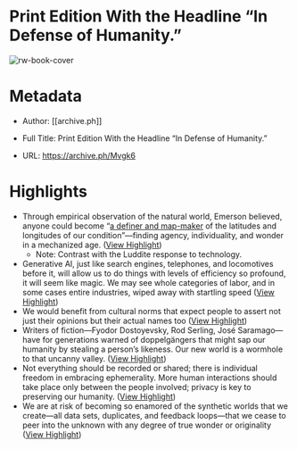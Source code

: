 # Print Edition With the Headline “In Defense of Humanity.”

![rw-book-cover](https://archive.ph/Mvgk6/64099a2f2face0f896faadf2adca71241e5925d0/scr.png)

# Metadata
- Author: [[archive.ph]]
- Full Title: Print Edition With the Headline “In Defense of Humanity.”

- URL: https://archive.ph/Mvgk6

# Highlights
- Through empirical observation of the natural world, Emerson believed, anyone could become “[a definer and map-maker](https://archive.ph/o/Mvgk6/www.swarthmore.edu/SocSci/rbannis1/AIH19th/Uses1.html) of the latitudes and longitudes of our condition”—finding agency, individuality, and wonder in a mechanized age. ([View Highlight](https://read.readwise.io/read/01hks3cbs0pybb1hjksherqf5k))
    - Note: Contrast with the Luddite response to technology.
- Generative AI, just like search engines, telephones, and locomotives before it, will allow us to do things with levels of efficiency so profound, it will seem like magic. We may see whole categories of labor, and in some cases entire industries, wiped away with startling speed ([View Highlight](https://read.readwise.io/read/01hks3hp77wd8a4xt4f65q15kf))
- We would benefit from cultural norms that expect people to assert not just their opinions but their actual names too ([View Highlight](https://read.readwise.io/read/01hks3w93sgwdnq2tpmcj2wmb4))
- Writers of fiction—Fyodor Dostoyevsky, Rod Serling, José Saramago—have for generations warned of doppelgängers that might sap our humanity by stealing a person’s likeness. Our new world is a wormhole to that uncanny valley. ([View Highlight](https://read.readwise.io/read/01hks3vrd3gt47dwa12424hej9))
- Not everything should be recorded or shared; there is individual freedom in embracing ephemerality. More human interactions should take place only between the people involved; privacy is key to preserving our humanity. ([View Highlight](https://read.readwise.io/read/01hks4fxd5dkagh34a14g9rbrt))
- We are at risk of becoming so enamored of the synthetic worlds that we create—all data sets, duplicates, and feedback loops—that we cease to peer into the unknown with any degree of true wonder or originality ([View Highlight](https://read.readwise.io/read/01hks4geej941643mgqd0t4ybg))
